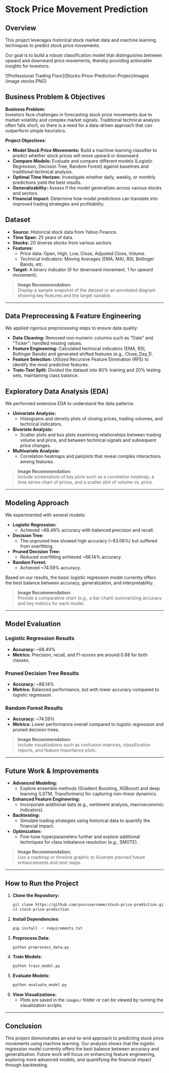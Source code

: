 # Stock Price Movement Prediction

## Overview

This project leverages historical stock market data and machine learning techniques to predict stock price movements. 

Our goal is to build a robust classification model that distinguishes between upward and downward price movements, thereby providing actionable insights for investors.

![Professional Trading Floor](Stocks-Price-Prediction-Project/Images
/image stocks.PNG)



## Business Problem & Objectives

**Business Problem:**  
Investors face challenges in forecasting stock price movements due to market volatility and complex market signals. Traditional technical analysis often falls short, so there is a need for a data-driven approach that can outperform simple heuristics.

**Project Objectives:**
- **Model Stock Price Movements:** Build a machine learning classifier to predict whether stock prices will move upward or downward.
- **Compare Models:** Evaluate and compare different models (Logistic Regression, Decision Tree, Random Forest) against baselines and traditional technical analysis.
- **Optimal Time Horizon:** Investigate whether daily, weekly, or monthly predictions yield the best results.
- **Generalizability:** Assess if the model generalizes across various stocks and sectors.
- **Financial Impact:** Determine how model predictions can translate into improved trading strategies and profitability.

## Dataset

- **Source:** Historical stock data from Yahoo Finance.
- **Time Span:** 25 years of data.
- **Stocks:** 20 diverse stocks from various sectors.
- **Features:**  
  - Price data: Open, High, Low, Close, Adjusted Close, Volume.
  - Technical indicators: Moving Averages (EMA, MA), RSI, Bollinger Bands, etc.
- **Target:** A binary indicator (0 for downward movement, 1 for upward movement).

> **Image Recommendation:**  
> Display a sample snapshot of the dataset or an annotated diagram showing key features and the target variable.

---

## Data Preprocessing & Feature Engineering

We applied rigorous preprocessing steps to ensure data quality:
- **Data Cleaning:** Removed non-numeric columns such as "Date" and "Ticker"; handled missing values.
- **Feature Engineering:** Calculated technical indicators (EMA, RSI, Bollinger Bands) and generated shifted features (e.g., Close_Day_1).
- **Feature Selection:** Utilized Recursive Feature Elimination (RFE) to identify the most predictive features.
- **Train-Test Split:** Divided the dataset into 80% training and 20% testing sets, maintaining class balance.

## Exploratory Data Analysis (EDA)

We performed extensive EDA to understand the data patterns:
- **Univariate Analysis:**  
  - Histograms and density plots of closing prices, trading volumes, and technical indicators.
- **Bivariate Analysis:**  
  - Scatter plots and box plots examining relationships between trading volume and price, and between technical signals and subsequent price changes.
- **Multivariate Analysis:**  
  - Correlation heatmaps and pairplots that reveal complex interactions among features.

> **Image Recommendation:**  
> Include screenshots of key plots such as a correlation heatmap, a time series chart of prices, and a scatter plot of volume vs. price.

---

## Modeling Approach

We experimented with several models:
- **Logistic Regression:**  
  - Achieved ~88.49% accuracy with balanced precision and recall.
- **Decision Tree:**  
  - The unpruned tree showed high accuracy (~93.06%) but suffered from overfitting.
- **Pruned Decision Tree:**  
  - Reduced overfitting achieved ~86.14% accuracy.
- **Random Forest:**  
  - Achieved ~74.59% accuracy.
  
Based on our results, the basic logistic regression model currently offers the best balance between accuracy, generalization, and interpretability.

> **Image Recommendation:**  
> Provide a comparative chart (e.g., a bar chart) summarizing accuracy and key metrics for each model.

---

## Model Evaluation

### Logistic Regression Results
- **Accuracy:** ~88.49%
- **Metrics:** Precision, recall, and f1-scores are around 0.88 for both classes.
  
### Pruned Decision Tree Results
- **Accuracy:** ~86.14%
- **Metrics:** Balanced performance, but with lower accuracy compared to logistic regression.
  
### Random Forest Results
- **Accuracy:** ~74.59%
- **Metrics:** Lower performance overall compared to logistic regression and pruned decision trees.

> **Image Recommendation:**  
> Include visualizations such as confusion matrices, classification reports, and feature importance plots.

---

## Future Work & Improvements

- **Advanced Modeling:**  
  - Explore ensemble methods (Gradient Boosting, XGBoost) and deep learning (LSTM, Transformers) for capturing non-linear dynamics.
- **Enhanced Feature Engineering:**  
  - Incorporate additional data (e.g., sentiment analysis, macroeconomic indicators).
- **Backtesting:**  
  - Simulate trading strategies using historical data to quantify the financial impact.
- **Optimization:**  
  - Fine-tune hyperparameters further and explore additional techniques for class imbalance resolution (e.g., SMOTE).

> **Image Recommendation:**  
> Use a roadmap or timeline graphic to illustrate planned future enhancements and next steps.

---

## How to Run the Project

1. **Clone the Repository:**
   ```bash
   git clone https://github.com/yourusername/stock-price-prediction.git
   cd stock-price-prediction
   ```
2. **Install Dependencies:**
   ```bash
   pip install -r requirements.txt
   ```
3. **Preprocess Data:**
   ```bash
   python preprocess_data.py
   ```
4. **Train Models:**
   ```bash
   python train_model.py
   ```
5. **Evaluate Models:**
   ```bash
   python evaluate_model.py
   ```
6. **View Visualizations:**
   - Plots are saved in the `images/` folder or can be viewed by running the visualization scripts.

---

## Conclusion

This project demonstrates an end-to-end approach to predicting stock price movements using machine learning. Our analysis shows that the logistic regression model currently offers the best balance between accuracy and generalization. Future work will focus on enhancing feature engineering, exploring more advanced models, and quantifying the financial impact through backtesting. 
